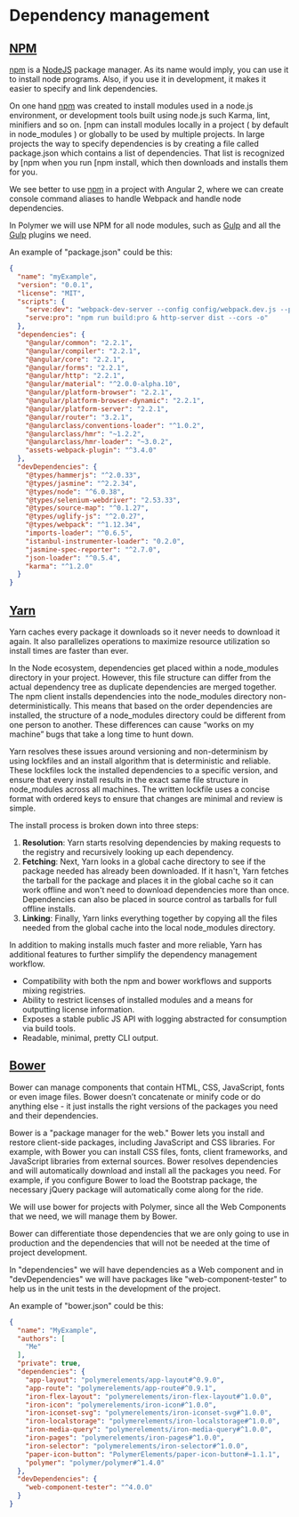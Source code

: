 # Dependency management
## [NPM]
[npm] is a [NodeJS](https://nodejs.org/es/docs/) package manager. As its name would imply, you can use it to install node programs. Also, if you use it in development, it makes it easier to specify and link dependencies.

On one hand [npm] was created to install modules used in a node.js environment, or development tools built using node.js such Karma, lint, minifiers and so on. [npm can install modules locally in a project ( by default in node_modules ) or globally to be used by multiple projects. In large projects the way to specify dependencies is by creating a file called package.json which contains a list of dependencies. That list is recognized by [npm when you run [npm install, which then downloads and installs them for you.

We see better to use [npm] in a project with Angular 2, where we can create console command aliases to handle Webpack and handle node dependencies.

In Polymer we will use NPM for all node modules, such as [Gulp] and all the [Gulp] plugins we need.

An example of "package.json" could be this:
```json
{
  "name": "myExample",
  "version": "0.0.1",
  "license": "MIT",
  "scripts": {
    "serve:dev": "webpack-dev-server --config config/webpack.dev.js --progress --profile --watch --content-base src/ --inline --hot",
    "serve:pro": "npm run build:pro & http-server dist --cors -o"
  },
  "dependencies": {
    "@angular/common": "2.2.1",
    "@angular/compiler": "2.2.1",
    "@angular/core": "2.2.1",
    "@angular/forms": "2.2.1",
    "@angular/http": "2.2.1",
    "@angular/material": "^2.0.0-alpha.10",
    "@angular/platform-browser": "2.2.1",
    "@angular/platform-browser-dynamic": "2.2.1",
    "@angular/platform-server": "2.2.1",
    "@angular/router": "3.2.1",
    "@angularclass/conventions-loader": "^1.0.2",
    "@angularclass/hmr": "~1.2.2",
    "@angularclass/hmr-loader": "~3.0.2",
    "assets-webpack-plugin": "^3.4.0"
  },
  "devDependencies": {
    "@types/hammerjs": "^2.0.33",
    "@types/jasmine": "^2.2.34",
    "@types/node": "^6.0.38",
    "@types/selenium-webdriver": "2.53.33",
    "@types/source-map": "^0.1.27",
    "@types/uglify-js": "^2.0.27",
    "@types/webpack": "^1.12.34",
    "imports-loader": "^0.6.5",
    "istanbul-instrumenter-loader": "0.2.0",
    "jasmine-spec-reporter": "^2.7.0",
    "json-loader": "^0.5.4",
    "karma": "^1.2.0"
  }
}

```

[Gulp]: https://github.com/gulpjs/gulp/blob/master/docs/getting-started.md
[NPM]: https://www.npmjs.com/

## [Yarn](https://yarnpkg.com/)

Yarn caches every package it downloads so it never needs to download it again. It also parallelizes operations to maximize resource utilization so install times are faster than ever.

In the Node ecosystem, dependencies get placed within a node_modules directory in your project. However, this file structure can differ from the actual dependency tree as duplicate dependencies are merged together. The npm client installs dependencies into the node_modules directory non-deterministically. This means that based on the order dependencies are installed, the structure of a node_modules directory could be different from one person to another. These differences can cause “works on my machine” bugs that take a long time to hunt down.

Yarn resolves these issues around versioning and non-determinism by using lockfiles and an install algorithm that is deterministic and reliable. These lockfiles lock the installed dependencies to a specific version, and ensure that every install results in the exact same file structure in node_modules across all machines. The written lockfile uses a concise format with ordered keys to ensure that changes are minimal and review is simple.

The install process is broken down into three steps:

1. **Resolution**: Yarn starts resolving dependencies by making requests to the registry and recursively looking up each dependency.
2. **Fetching**: Next, Yarn looks in a global cache directory to see if the package needed has already been downloaded. If it hasn't, Yarn fetches the tarball for the package and places it in the global cache so it can work offline and won't need to download dependencies more than once. Dependencies can also be placed in source control as tarballs for full offline installs.
3. **Linking**: Finally, Yarn links everything together by copying all the files needed from the global cache into the local node_modules directory.

In addition to making installs much faster and more reliable, Yarn has additional features to further simplify the dependency management workflow.

- Compatibility with both the npm and bower workflows and supports mixing registries.
- Ability to restrict licenses of installed modules and a means for outputting license information.
- Exposes a stable public JS API with logging abstracted for consumption via build tools.
- Readable, minimal, pretty CLI output.

## [Bower](https://bower.io/)

Bower can manage components that contain HTML, CSS, JavaScript, fonts or even image files. Bower doesn’t concatenate or minify code or do anything else - it just installs the right versions of the packages you need and their dependencies.

Bower is a "package manager for the web." Bower lets you install and restore client-side packages, including JavaScript and CSS libraries. For example, with Bower you can install CSS files, fonts, client frameworks, and JavaScript libraries from external sources. Bower resolves dependencies and will automatically download and install all the packages you need. For example, if you configure Bower to load the Bootstrap package, the necessary jQuery package will automatically come along for the ride.

We will use bower for projects with Polymer, since all the Web Components that we need, we will manage them by Bower.

Bower can differentiate those dependencies that we are only going to use in production and the dependencies that will not be needed at the time of project development.

In "dependencies" we will have dependencies as a Web component and in "devDependencies" we will have packages like "web-component-tester" to help us in the unit tests in the development of the project.

An example of "bower.json" could be this:
```json
{
  "name": "MyExample",
  "authors": [
    "Me"
  ],
  "private": true,
  "dependencies": {
    "app-layout": "polymerelements/app-layout#^0.9.0",
    "app-route": "polymerelements/app-route#^0.9.1",
    "iron-flex-layout": "polymerelements/iron-flex-layout#^1.0.0",
    "iron-icon": "polymerelements/iron-icon#^1.0.0",
    "iron-iconset-svg": "polymerelements/iron-iconset-svg#^1.0.0",
    "iron-localstorage": "polymerelements/iron-localstorage#^1.0.0",
    "iron-media-query": "polymerelements/iron-media-query#^1.0.0",
    "iron-pages": "polymerelements/iron-pages#^1.0.0",
    "iron-selector": "polymerelements/iron-selector#^1.0.0",
    "paper-icon-button": "PolymerElements/paper-icon-button#~1.1.1",
    "polymer": "polymer/polymer#^1.4.0"
  },
  "devDependencies": {
    "web-component-tester": "^4.0.0"
  }
}
```